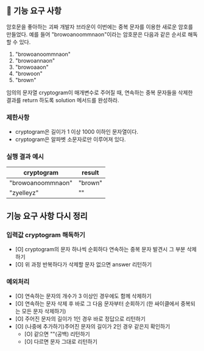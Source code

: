 ## 🚀 기능 요구 사항

암호문을 좋아하는 괴짜 개발자 브라운이 이번에는 중복 문자를 이용한 새로운 암호를 만들었다. 예를 들어 "browoanoommnaon"이라는 암호문은 다음과 같은 순서로 해독할 수 있다.

1. "browoanoommnaon"
2. "browoannaon"
3. "browoaaon"
4. "browoon"
5. "brown"

임의의 문자열 cryptogram이 매개변수로 주어질 때, 연속하는 중복 문자들을 삭제한 결과를 return 하도록 solution 메서드를 완성하라.

### 제한사항

- cryptogram은 길이가 1 이상 1000 이하인 문자열이다.
- cryptogram은 알파벳 소문자로만 이루어져 있다.

### 실행 결과 예시

| cryptogram        | result  |
| ----------------- | ------- |
| "browoanoommnaon" | "brown" |
| "zyelleyz"        | ""      |

## 기능 요구 사항 다시 정리

### 입력값 cryptogram 해독하기

- [O] cryptogram의 문자 하나씩 순회하다 연속하는 중복 문자 발견시 그 부분 삭제하기
- [O] 위 과정 반복하다가 삭제할 문자 없으면 answer 리턴하기

### 예외처리

- [O] 연속하는 문자의 개수가 3 이상인 경우에도 함께 삭제하기
- [O] 연속하는 문자 삭제 후 바로 그 다음 문자부터 순회하기 (한 싸이클에서 중복되는 모든 문자 삭제하기)
- [O] 주어진 문자의 길이가 1인 경우 바로 정답으로 리턴하기
- [O] (나중에 추가하기)주어진 문자의 길이가 2인 경우 같은지 확인하기
  - [O] 같으면 ""(공백) 리턴하기
  - [O] 다르면 문자 그대로 리턴하기
